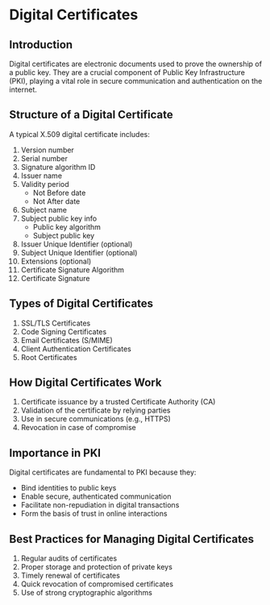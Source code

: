 # Digital Certificates

## Introduction
Digital certificates are electronic documents used to prove the ownership of a public key. They are a crucial component of Public Key Infrastructure (PKI), playing a vital role in secure communication and authentication on the internet.

## Structure of a Digital Certificate
A typical X.509 digital certificate includes:

1. Version number
2. Serial number
3. Signature algorithm ID
4. Issuer name
5. Validity period
   - Not Before date
   - Not After date
6. Subject name
7. Subject public key info
   - Public key algorithm
   - Subject public key
8. Issuer Unique Identifier (optional)
9. Subject Unique Identifier (optional)
10. Extensions (optional)
11. Certificate Signature Algorithm
12. Certificate Signature

## Types of Digital Certificates
1. SSL/TLS Certificates
2. Code Signing Certificates
3. Email Certificates (S/MIME)
4. Client Authentication Certificates
5. Root Certificates

## How Digital Certificates Work
1. Certificate issuance by a trusted Certificate Authority (CA)
2. Validation of the certificate by relying parties
3. Use in secure communications (e.g., HTTPS)
4. Revocation in case of compromise

## Importance in PKI
Digital certificates are fundamental to PKI because they:
- Bind identities to public keys
- Enable secure, authenticated communication
- Facilitate non-repudiation in digital transactions
- Form the basis of trust in online interactions

## Best Practices for Managing Digital Certificates
1. Regular audits of certificates
2. Proper storage and protection of private keys
3. Timely renewal of certificates
4. Quick revocation of compromised certificates
5. Use of strong cryptographic algorithms